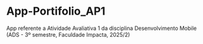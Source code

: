 # App-Portifolio_AP1
App referente a Atividade Avaliativa 1 da disciplina Desenvolvimento Mobile (ADS - 3º semestre, Faculdade Impacta, 2025/2)
